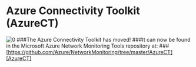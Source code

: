 # Azure Connectivity Toolkit (AzureCT)
![0]
###The Azure Connectivity Toolkit has moved!
###It can now be found in the Microsoft Azure Network Monitoring Tools repository at:
###[https://github.com/Azure/NetworkMonitoring/tree/master/AzureCT][AzureCT]

<!--Image References-->
[0]: https://raw.githubusercontent.com/Azure/NetworkMonitoring/master/AzureCT/media/AzureNMT.png "Microsoft Azure Network Monitoring Tools"

<!--Link References-->
[AzureCT]: https://github.com/Azure/NetworkMonitoring/tree/master/AzureCT "AzureCT Repo"
